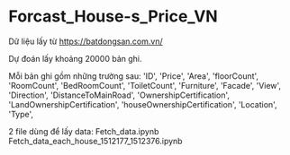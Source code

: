 # Forcast_House-s_Price_VN

Dữ liệu lấy từ https://batdongsan.com.vn/

Dự đoán lấy khoảng 20000 bản ghi.

Mỗi bản ghi gồm những trường sau:
        'ID', 
        'Price', 
        'Area', 
        'floorCount', 
        'RoomCount',
        'BedRoomCount',
        'ToiletCount',
        'Furniture',
        'Facade',
        'View',
        'Direction',
        'DistanceToMainRoad',
        'OwnershipCertification',
        'LandOwnershipCertification',
        'houseOwnershipCertification',
        'Location',
        'Type',

2 file dùng để lấy data:
Fetch_data.ipynb
Fetch_data_each_house_1512177_1512376.ipynb

